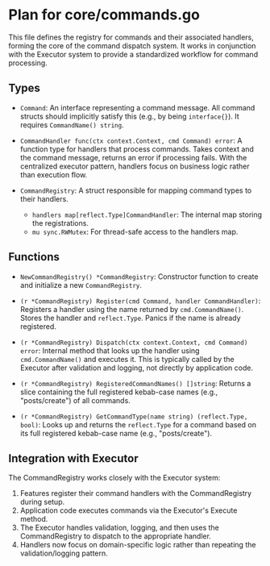 # Plan for core/commands.go

This file defines the registry for commands and their associated handlers, forming the core of the command dispatch system. It works in conjunction with the Executor system to provide a standardized workflow for command processing.

## Types

- `Command`: An interface representing a command message. All command structs should implicitly satisfy this (e.g., by being `interface{}`). It requires `CommandName() string`.

- `CommandHandler func(ctx context.Context, cmd Command) error`: A function type for handlers that process commands. Takes context and the command message, returns an error if processing fails. With the centralized executor pattern, handlers focus on business logic rather than execution flow.

- `CommandRegistry`: A struct responsible for mapping command types to their handlers.
    - `handlers map[reflect.Type]CommandHandler`: The internal map storing the registrations.
    - `mu sync.RWMutex`: For thread-safe access to the handlers map.

## Functions

- `NewCommandRegistry() *CommandRegistry`: Constructor function to create and initialize a new `CommandRegistry`.

- `(r *CommandRegistry) Register(cmd Command, handler CommandHandler)`: Registers a handler using the name returned by `cmd.CommandName()`. Stores the handler and `reflect.Type`. Panics if the name is already registered.

- `(r *CommandRegistry) Dispatch(ctx context.Context, cmd Command) error`: Internal method that looks up the handler using `cmd.CommandName()` and executes it. This is typically called by the Executor after validation and logging, not directly by application code.

- `(r *CommandRegistry) RegisteredCommandNames() []string`: Returns a slice containing the full registered kebab-case names (e.g., "posts/create") of all commands.

- `(r *CommandRegistry) GetCommandType(name string) (reflect.Type, bool)`: Looks up and returns the `reflect.Type` for a command based on its full registered kebab-case name (e.g., "posts/create").

## Integration with Executor

The CommandRegistry works closely with the Executor system:

1. Features register their command handlers with the CommandRegistry during setup.
2. Application code executes commands via the Executor's Execute method.
3. The Executor handles validation, logging, and then uses the CommandRegistry to dispatch to the appropriate handler.
4. Handlers now focus on domain-specific logic rather than repeating the validation/logging pattern.
